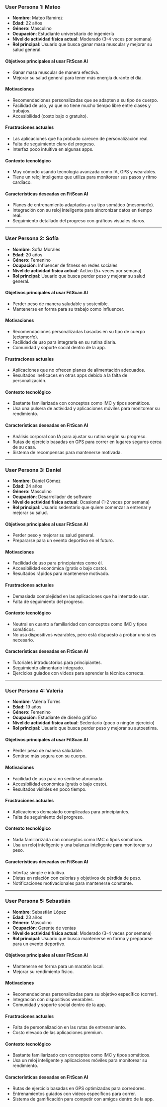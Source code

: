 ### **User Persona 1: Mateo**
- **Nombre**: Mateo Ramírez  
- **Edad**: 22 años  
- **Género**: Masculino  
- **Ocupación**: Estudiante universitario de ingeniería  
- **Nivel de actividad física actual**: Moderado (3-4 veces por semana)  
- **Rol principal**: Usuario que busca ganar masa muscular y mejorar su salud general.  

#### **Objetivos principales al usar FitScan AI**  
- Ganar masa muscular de manera efectiva.  
- Mejorar su salud general para tener más energía durante el día.  

#### **Motivaciones**  
- Recomendaciones personalizadas que se adapten a su tipo de cuerpo.  
- Facilidad de uso, ya que no tiene mucho tiempo libre entre clases y trabajos.  
- Accesibilidad (costo bajo o gratuito).  

#### **Frustraciones actuales**  
- Las aplicaciones que ha probado carecen de personalización real.  
- Falta de seguimiento claro del progreso.  
- Interfaz poco intuitiva en algunas apps.  

#### **Contexto tecnológico**  
- Muy cómodo usando tecnología avanzada como IA, GPS y wearables.  
- Tiene un reloj inteligente que utiliza para monitorear sus pasos y ritmo cardíaco.  

#### **Características deseadas en FitScan AI**  
- Planes de entrenamiento adaptados a su tipo somático (mesomorfo).  
- Integración con su reloj inteligente para sincronizar datos en tiempo real.  
- Seguimiento detallado del progreso con gráficos visuales claros.  

---

### **User Persona 2: Sofía**
- **Nombre**: Sofía Morales  
- **Edad**: 20 años  
- **Género**: Femenino  
- **Ocupación**: Influencer de fitness en redes sociales  
- **Nivel de actividad física actual**: Activo (5+ veces por semana)  
- **Rol principal**: Usuario que busca perder peso y mejorar su salud general.  

#### **Objetivos principales al usar FitScan AI**  
- Perder peso de manera saludable y sostenible.  
- Mantenerse en forma para su trabajo como influencer.  

#### **Motivaciones**  
- Recomendaciones personalizadas basadas en su tipo de cuerpo (ectomorfo).  
- Facilidad de uso para integrarla en su rutina diaria.  
- Comunidad y soporte social dentro de la app.  

#### **Frustraciones actuales**  
- Aplicaciones que no ofrecen planes de alimentación adecuados.  
- Resultados ineficaces en otras apps debido a la falta de personalización.  

#### **Contexto tecnológico**  
- Bastante familiarizada con conceptos como IMC y tipos somáticos.  
- Usa una pulsera de actividad y aplicaciones móviles para monitorear su rendimiento.  

#### **Características deseadas en FitScan AI**  
- Análisis corporal con IA para ajustar su rutina según su progreso.  
- Rutas de ejercicio basadas en GPS para correr en lugares seguros cerca de su casa.  
- Sistema de recompensas para mantenerse motivada.  

---

### **User Persona 3: Daniel**
- **Nombre**: Daniel Gómez  
- **Edad**: 24 años  
- **Género**: Masculino  
- **Ocupación**: Desarrollador de software  
- **Nivel de actividad física actual**: Ocasional (1-2 veces por semana)  
- **Rol principal**: Usuario sedentario que quiere comenzar a entrenar y mejorar su salud.  

#### **Objetivos principales al usar FitScan AI**  
- Perder peso y mejorar su salud general.  
- Prepararse para un evento deportivo en el futuro.  

#### **Motivaciones**  
- Facilidad de uso para principiantes como él.  
- Accesibilidad económica (gratis o bajo costo).  
- Resultados rápidos para mantenerse motivado.  

#### **Frustraciones actuales**  
- Demasiada complejidad en las aplicaciones que ha intentado usar.  
- Falta de seguimiento del progreso.  

#### **Contexto tecnológico**  
- Neutral en cuanto a familiaridad con conceptos como IMC y tipos somáticos.  
- No usa dispositivos wearables, pero está dispuesto a probar uno si es necesario.  

#### **Características deseadas en FitScan AI**  
- Tutoriales introductorios para principiantes.  
- Seguimiento alimentario integrado.  
- Ejercicios guiados con videos para aprender la técnica correcta.  

---

### **User Persona 4: Valeria**
- **Nombre**: Valeria Torres  
- **Edad**: 19 años  
- **Género**: Femenino  
- **Ocupación**: Estudiante de diseño gráfico  
- **Nivel de actividad física actual**: Sedentario (poco o ningún ejercicio)  
- **Rol principal**: Usuario que busca perder peso y mejorar su autoestima.  

#### **Objetivos principales al usar FitScan AI**  
- Perder peso de manera saludable.  
- Sentirse más segura con su cuerpo.  

#### **Motivaciones**  
- Facilidad de uso para no sentirse abrumada.  
- Accesibilidad económica (gratis o bajo costo).  
- Resultados visibles en poco tiempo.  

#### **Frustraciones actuales**  
- Aplicaciones demasiado complicadas para principiantes.  
- Falta de seguimiento del progreso.  

#### **Contexto tecnológico**  
- Nada familiarizada con conceptos como IMC o tipos somáticos.  
- Usa un reloj inteligente y una balanza inteligente para monitorear su peso.  

#### **Características deseadas en FitScan AI**  
- Interfaz simple e intuitiva.  
- Dietas en relación con calorías y objetivos de pérdida de peso.  
- Notificaciones motivacionales para mantenerse constante.  

---

### **User Persona 5: Sebastián**
- **Nombre**: Sebastián López  
- **Edad**: 23 años  
- **Género**: Masculino  
- **Ocupación**: Gerente de ventas  
- **Nivel de actividad física actual**: Moderado (3-4 veces por semana)  
- **Rol principal**: Usuario que busca mantenerse en forma y prepararse para un evento deportivo.  

#### **Objetivos principales al usar FitScan AI**  
- Mantenerse en forma para un maratón local.  
- Mejorar su rendimiento físico.  

#### **Motivaciones**  
- Recomendaciones personalizadas para su objetivo específico (correr).  
- Integración con dispositivos wearables.  
- Comunidad y soporte social dentro de la app.  

#### **Frustraciones actuales**  
- Falta de personalización en las rutas de entrenamiento.  
- Costo elevado de las aplicaciones premium.  

#### **Contexto tecnológico**  
- Bastante familiarizado con conceptos como IMC y tipos somáticos.  
- Usa un reloj inteligente y aplicaciones móviles para monitorear su rendimiento.  

#### **Características deseadas en FitScan AI**  
- Rutas de ejercicio basadas en GPS optimizadas para corredores.  
- Entrenamientos guiados con videos específicos para correr.  
- Sistema de gamificación para competir con amigos dentro de la app.  

